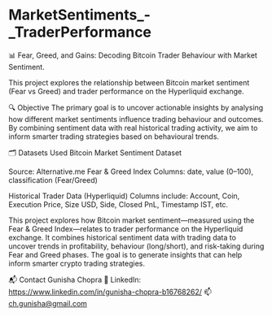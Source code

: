 # MarketSentiments_-_TraderPerformance
📊 Fear, Greed, and Gains: Decoding Bitcoin Trader Behaviour with Market Sentiment.

This project explores the relationship between Bitcoin market sentiment (Fear vs Greed) and trader performance on the Hyperliquid exchange.

🔍 Objective
The primary goal is to uncover actionable insights by analysing how different market sentiments influence trading behaviour and outcomes. By combining sentiment data with real historical trading activity, we aim to inform smarter trading strategies based on behavioural trends.

🗂️ Datasets Used
Bitcoin Market Sentiment Dataset

Source: Alternative.me Fear & Greed Index
Columns: date, value (0–100), classification (Fear/Greed)

Historical Trader Data (Hyperliquid)
Columns include: Account, Coin, Execution Price, Size USD, Side, Closed PnL, Timestamp IST, etc.

This project explores how Bitcoin market sentiment—measured using the Fear & Greed Index—relates to trader performance on the Hyperliquid exchange. It combines historical sentiment data with trading data to uncover trends in profitability, behaviour (long/short), and risk-taking during Fear and Greed phases. The goal is to generate insights that can help inform smarter crypto trading strategies.

📬 Contact
Gunisha Chopra
🔗 LinkedIn: https://www.linkedin.com/in/gunisha-chopra-b16768262/
📫 ch.gunisha@gmail.com
